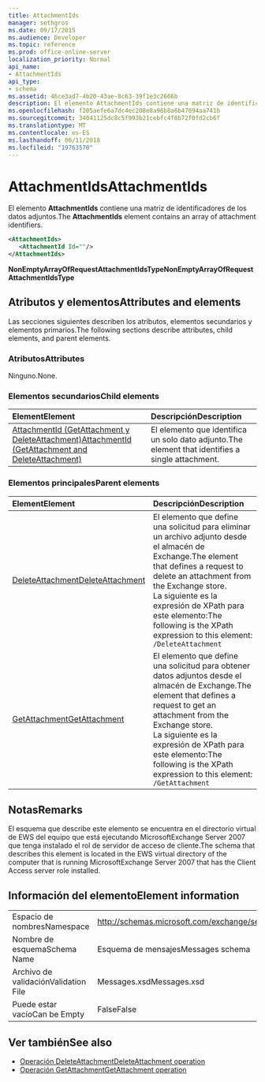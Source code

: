 ```yaml
---
title: AttachmentIds
manager: sethgros
ms.date: 09/17/2015
ms.audience: Developer
ms.topic: reference
ms.prod: office-online-server
localization_priority: Normal
api_name:
- AttachmentIds
api_type:
- schema
ms.assetid: 46ce3ad7-4b20-43ae-8c63-39f1e3c2666b
description: El elemento AttachmentIds contiene una matriz de identificadores de los datos adjuntos.
ms.openlocfilehash: f205aefe6a7dc4ec208e8a96b8a6b47094aa741b
ms.sourcegitcommit: 34041125dc8c5f993b21cebfc4f8b72f0fd2cb6f
ms.translationtype: MT
ms.contentlocale: es-ES
ms.lasthandoff: 06/11/2018
ms.locfileid: "19763570"
---
```

# <a name="attachmentids"></a><span data-ttu-id="f8e0a-103">AttachmentIds</span><span class="sxs-lookup"><span data-stu-id="f8e0a-103">AttachmentIds</span></span>

<span data-ttu-id="f8e0a-104">El elemento **AttachmentIds** contiene una matriz de identificadores de los datos adjuntos.</span><span class="sxs-lookup"><span data-stu-id="f8e0a-104">The **AttachmentIds** element contains an array of attachment identifiers.</span></span> 
  
```xml
<AttachmentIds>
   <AttachmentId Id=""/>
</AttachmentIds>
```

 <span data-ttu-id="f8e0a-105">**NonEmptyArrayOfRequestAttachmentIdsType**</span><span class="sxs-lookup"><span data-stu-id="f8e0a-105">**NonEmptyArrayOfRequestAttachmentIdsType**</span></span>
## <a name="attributes-and-elements"></a><span data-ttu-id="f8e0a-106">Atributos y elementos</span><span class="sxs-lookup"><span data-stu-id="f8e0a-106">Attributes and elements</span></span>

<span data-ttu-id="f8e0a-107">Las secciones siguientes describen los atributos, elementos secundarios y elementos primarios.</span><span class="sxs-lookup"><span data-stu-id="f8e0a-107">The following sections describe attributes, child elements, and parent elements.</span></span>
  
### <a name="attributes"></a><span data-ttu-id="f8e0a-108">Atributos</span><span class="sxs-lookup"><span data-stu-id="f8e0a-108">Attributes</span></span>

<span data-ttu-id="f8e0a-109">Ninguno.</span><span class="sxs-lookup"><span data-stu-id="f8e0a-109">None.</span></span>
  
### <a name="child-elements"></a><span data-ttu-id="f8e0a-110">Elementos secundarios</span><span class="sxs-lookup"><span data-stu-id="f8e0a-110">Child elements</span></span>

|<span data-ttu-id="f8e0a-111">**Element**</span><span class="sxs-lookup"><span data-stu-id="f8e0a-111">**Element**</span></span>|<span data-ttu-id="f8e0a-112">**Descripción**</span><span class="sxs-lookup"><span data-stu-id="f8e0a-112">**Description**</span></span>|
|:-----|:-----|
|[<span data-ttu-id="f8e0a-113">AttachmentId (GetAttachment y DeleteAttachment)</span><span class="sxs-lookup"><span data-stu-id="f8e0a-113">AttachmentId (GetAttachment and DeleteAttachment)</span></span>](attachmentid-getattachment-and-deleteattachment.md) <br/> |<span data-ttu-id="f8e0a-114">El elemento que identifica un solo dato adjunto.</span><span class="sxs-lookup"><span data-stu-id="f8e0a-114">The element that identifies a single attachment.</span></span>  <br/> |
   
### <a name="parent-elements"></a><span data-ttu-id="f8e0a-115">Elementos principales</span><span class="sxs-lookup"><span data-stu-id="f8e0a-115">Parent elements</span></span>

|<span data-ttu-id="f8e0a-116">**Element**</span><span class="sxs-lookup"><span data-stu-id="f8e0a-116">**Element**</span></span>|<span data-ttu-id="f8e0a-117">**Descripción**</span><span class="sxs-lookup"><span data-stu-id="f8e0a-117">**Description**</span></span>|
|:-----|:-----|
|[<span data-ttu-id="f8e0a-118">DeleteAttachment</span><span class="sxs-lookup"><span data-stu-id="f8e0a-118">DeleteAttachment</span></span>](deleteattachment.md) <br/> |<span data-ttu-id="f8e0a-119">El elemento que define una solicitud para eliminar un archivo adjunto desde el almacén de Exchange.</span><span class="sxs-lookup"><span data-stu-id="f8e0a-119">The element that defines a request to delete an attachment from the Exchange store.</span></span>  <br/> <span data-ttu-id="f8e0a-120">La siguiente es la expresión de XPath para este elemento:</span><span class="sxs-lookup"><span data-stu-id="f8e0a-120">The following is the XPath expression to this element:</span></span>  <br/>  `/DeleteAttachment` <br/> |
|[<span data-ttu-id="f8e0a-121">GetAttachment</span><span class="sxs-lookup"><span data-stu-id="f8e0a-121">GetAttachment</span></span>](getattachment.md) <br/> |<span data-ttu-id="f8e0a-122">El elemento que define una solicitud para obtener datos adjuntos desde el almacén de Exchange.</span><span class="sxs-lookup"><span data-stu-id="f8e0a-122">The element that defines a request to get an attachment from the Exchange store.</span></span>  <br/> <span data-ttu-id="f8e0a-123">La siguiente es la expresión de XPath para este elemento:</span><span class="sxs-lookup"><span data-stu-id="f8e0a-123">The following is the XPath expression to this element:</span></span>  <br/>  `/GetAttachment` <br/> |
   
## <a name="remarks"></a><span data-ttu-id="f8e0a-124">Notas</span><span class="sxs-lookup"><span data-stu-id="f8e0a-124">Remarks</span></span>

<span data-ttu-id="f8e0a-125">El esquema que describe este elemento se encuentra en el directorio virtual de EWS del equipo que está ejecutando MicrosoftExchange Server 2007 que tenga instalado el rol de servidor de acceso de cliente.</span><span class="sxs-lookup"><span data-stu-id="f8e0a-125">The schema that describes this element is located in the EWS virtual directory of the computer that is running MicrosoftExchange Server 2007 that has the Client Access server role installed.</span></span>
  
## <a name="element-information"></a><span data-ttu-id="f8e0a-126">Información del elemento</span><span class="sxs-lookup"><span data-stu-id="f8e0a-126">Element information</span></span>

|||
|:-----|:-----|
|<span data-ttu-id="f8e0a-127">Espacio de nombres</span><span class="sxs-lookup"><span data-stu-id="f8e0a-127">Namespace</span></span>  <br/> |http://schemas.microsoft.com/exchange/services/2006/messages  <br/> |
|<span data-ttu-id="f8e0a-128">Nombre de esquema</span><span class="sxs-lookup"><span data-stu-id="f8e0a-128">Schema Name</span></span>  <br/> |<span data-ttu-id="f8e0a-129">Esquema de mensajes</span><span class="sxs-lookup"><span data-stu-id="f8e0a-129">Messages schema</span></span>  <br/> |
|<span data-ttu-id="f8e0a-130">Archivo de validación</span><span class="sxs-lookup"><span data-stu-id="f8e0a-130">Validation File</span></span>  <br/> |<span data-ttu-id="f8e0a-131">Messages.xsd</span><span class="sxs-lookup"><span data-stu-id="f8e0a-131">Messages.xsd</span></span>  <br/> |
|<span data-ttu-id="f8e0a-132">Puede estar vacío</span><span class="sxs-lookup"><span data-stu-id="f8e0a-132">Can be Empty</span></span>  <br/> |<span data-ttu-id="f8e0a-133">False</span><span class="sxs-lookup"><span data-stu-id="f8e0a-133">False</span></span>  <br/> |
   
## <a name="see-also"></a><span data-ttu-id="f8e0a-134">Ver también</span><span class="sxs-lookup"><span data-stu-id="f8e0a-134">See also</span></span>

- [<span data-ttu-id="f8e0a-135">Operación DeleteAttachment</span><span class="sxs-lookup"><span data-stu-id="f8e0a-135">DeleteAttachment operation</span></span>](deleteattachment-operation.md)
- [<span data-ttu-id="f8e0a-136">Operación GetAttachment</span><span class="sxs-lookup"><span data-stu-id="f8e0a-136">GetAttachment operation</span></span>](getattachment-operation.md)

